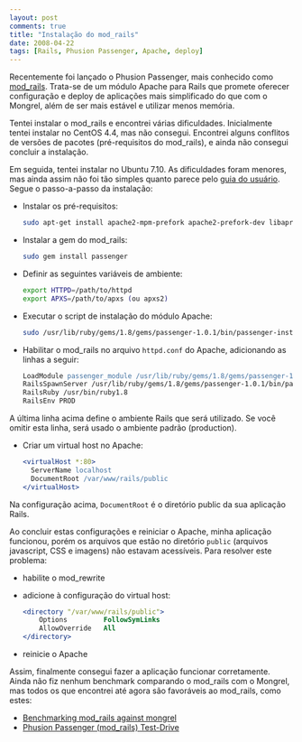 ```yaml
---
layout: post
comments: true
title: "Instalação do mod_rails"
date: 2008-04-22
tags: [Rails, Phusion Passenger, Apache, deploy]
---
```

Recentemente foi lançado o Phusion Passenger, mais conhecido como [mod\_rails](http://www.modrails.com). Trata-se de um módulo Apache para Rails que promete oferecer configuração e deploy de aplicações mais simplificado do que com o Mongrel, além de ser mais estável e utilizar menos memória.

Tentei instalar o mod\_rails e encontrei várias dificuldades. Inicialmente tentei instalar no CentOS 4.4, mas não consegui. Encontrei alguns conflitos de versões de pacotes (pré-requisitos do mod\_rails), e ainda não consegui concluir a instalação.

Em seguida, tentei instalar no Ubuntu 7.10. As dificuldades foram menores, mas ainda assim não foi tão simples quanto parece pelo [guia do usuário](http://www.modrails.com/documentation/Users%20guide.html). Segue o passo-a-passo da instalação:

- Instalar os pré-requisitos:

    ```bash
    sudo apt-get install apache2-mpm-prefork apache2-prefork-dev libapr1-dev
    ```

- Instalar a gem do mod\_rails:

    ```bash
    sudo gem install passenger
    ```

- Definir as seguintes variáveis de ambiente:

    ```bash
    export HTTPD=/path/to/httpd
    export APXS=/path/to/apxs (ou apxs2)
    ```

- Executar o script de instalação do módulo Apache:

    ```bash
    sudo /usr/lib/ruby/gems/1.8/gems/passenger-1.0.1/bin/passenger-install-apache2-module
    ```

- Habilitar o mod\_rails no arquivo `httpd.conf` do Apache, adicionando as linhas a seguir:

    ```apache
    LoadModule passenger_module /usr/lib/ruby/gems/1.8/gems/passenger-1.0.1/ext/apache2/mod_passenger.so
    RailsSpawnServer /usr/lib/ruby/gems/1.8/gems/passenger-1.0.1/bin/passenger-spawn-server
    RailsRuby /usr/bin/ruby1.8
    RailsEnv PROD
    ```

A última linha acima define o ambiente Rails que será utilizado. Se você omitir esta linha, será usado o ambiente padrão (production).

- Criar um virtual host no Apache:

    ```apache
    <virtualHost *:80>
      ServerName localhost
      DocumentRoot /var/www/rails/public
    </virtualHost>
    ```

Na configuração acima, `DocumentRoot` é o diretório public da sua aplicação Rails.

Ao concluir estas configurações e reiniciar o Apache, minha aplicação funcionou, porém os arquivos que estão no diretório `public` (arquivos javascript, CSS e imagens) não estavam acessíveis. Para resolver este problema:

- habilite o mod\_rewrite
- adicione à configuração do virtual host:

    ```apache
    <directory "/var/www/rails/public">
        Options         FollowSymLinks
        AllowOverride   All
    </directory>
    ```

- reinicie o Apache

Assim, finalmente consegui fazer a aplicação funcionar corretamente. Ainda não fiz nenhum benchmark comparando o mod\_rails com o Mongrel, mas todos os que encontrei até agora são favoráveis ao mod\_rails, como estes:

- [Benchmarking mod\_rails against mongrel](http://s2.diffuse.it/blog/show/53_Benchmarking+mod_rails+against+mongrel)
- [Phusion Passenger (mod\_rails) Test-Drive](http://www.akitaonrails.com/2008/4/16/phusion-passenger-mod_rails-test-drive)
